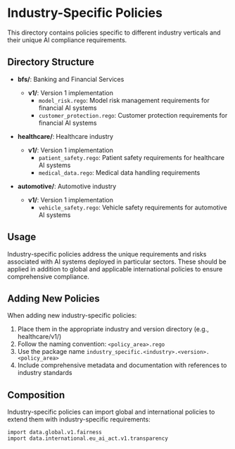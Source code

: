 # Industry-Specific Policies

This directory contains policies specific to different industry verticals and their unique AI compliance requirements.

## Directory Structure

- **bfs/**: Banking and Financial Services
  - **v1/**: Version 1 implementation
    - `model_risk.rego`: Model risk management requirements for financial AI systems
    - `customer_protection.rego`: Customer protection requirements for financial AI systems

- **healthcare/**: Healthcare industry
  - **v1/**: Version 1 implementation
    - `patient_safety.rego`: Patient safety requirements for healthcare AI systems
    - `medical_data.rego`: Medical data handling requirements

- **automotive/**: Automotive industry
  - **v1/**: Version 1 implementation
    - `vehicle_safety.rego`: Vehicle safety requirements for automotive AI systems

## Usage

Industry-specific policies address the unique requirements and risks associated with AI systems deployed in particular sectors. These should be applied in addition to global and applicable international policies to ensure comprehensive compliance.

## Adding New Policies

When adding new industry-specific policies:
1. Place them in the appropriate industry and version directory (e.g., healthcare/v1/)
2. Follow the naming convention: `<policy_area>.rego`
3. Use the package name `industry_specific.<industry>.<version>.<policy_area>`
4. Include comprehensive metadata and documentation with references to industry standards

## Composition

Industry-specific policies can import global and international policies to extend them with industry-specific requirements:

```rego
import data.global.v1.fairness
import data.international.eu_ai_act.v1.transparency
``` 
